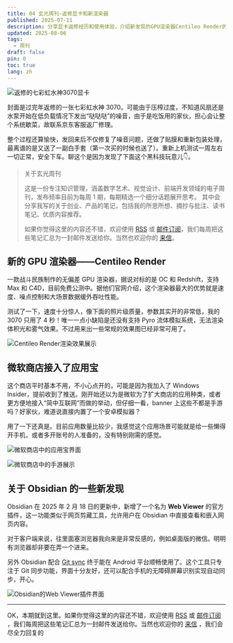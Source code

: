 ```yaml
---
title: 04 玄光周刊-返修显卡和新渲染器
published: 2025-07-11
description: 分享显卡返修经历和使用体验，介绍新发现的GPU渲染器Centileo Render的性能特点，以及近期Obsidian和Windows商店的更新内容。
updated: 2025-08-06
tags:
  - 周刊
draft: false
pin: 0
toc: true
lang: zh
---
```


![返修的七彩虹水神3070显卡](../_images/04%20玄光周刊-返修显卡和新渲染器-1754596290223.webp)

封面是过完年返修的一张七彩虹水神 3070。可能由于压榨过度，不知道风扇还是水泵开始在低负载情况下发出“哒哒哒”的噪音，由于是吃饭用的家伙，担心会让整个系统歇菜，故联系京东客服返厂修理。

整个过程还算愉快，发回来后不仅修复了噪音问题，还做了贴膜和重新包装处理，最离谱的是又送了一副白手套（第一次买的时候也送了）。重新上机测试一周左右一切正常，安全下车。聊这个是因为发现了下面这个黑科技玩意儿👇。

> 关于玄光周刊
>
> 这是一份专注知识管理，涵盖数字艺术、视觉设计、前端开发领域的电子周刊，发布频率目前为每周 1 期，每期精选一个细分话题展开思考。 其中会分享我写的关于创业、产品的笔记，包括我的所思所想、摘抄与批注、读书笔记、优质内容推荐。
>
> 如果你觉得这里的内容还不错，欢迎使用 [RSS](https://weekly.cgartlab.com/feed/atom) 或 [邮件订阅](https://weekly.cgartlab.com/)，我们每周把这些笔记汇总为一封邮件发送给你。当然也欢迎你的 [来信](mailto:info@cgartlab.com)。

## 新的 GPU 渲染器——Centileo Render

一款战斗民族制作的无偏差 GPU 渲染器，据说对标的是 OC 和 Redshift，支持 Max 和 C4D，目前免费公测中。据他们官网介绍，这个渲染器最大的优势就是速度、噪点控制和大场景数据缓外吞吐性能。

测试了一下，速度十分惊人，像下面的照片级质量，参数其实开的非常低，我的 3070 只用了 4 秒！唯一一点小缺陷是还没有支持 Pyro 流体模拟系统，无法渲染体积光和雾气效果。不过用来出一些常规的效果图已经非常可用了。

![Centileo Render渲染效果展示](../_images/04%20玄光周刊-返修显卡和新渲染器-1754596309090.webp)

## 微软商店接入了应用宝

这个商店平时基本不用，不小心点开的，可能是因为我加入了 Windows Insider，提前收到了推送。刚开始还以为是微软为了扩大商店的应用种类，或者更方便地接入“简中互联网”而做的举动，但仔细一看，banner 上这些不都是手游吗？好家伙，难道说直接内置了一个安卓模拟器？

用了一下还真是。目前应用数量比较少，我感觉这个应用场景可能就是给一些懒得开手机，或者多开账号的人准备的，没有特别刚需的感觉。

![微软商店中的应用宝界面](../_images/04%20玄光周刊-返修显卡和新渲染器-1754596326123.webp)

![微软商店中的手游展示](../_images/04%20玄光周刊-返修显卡和新渲染器-1754596333636.webp)

## 关于 Obsidian 的一些新发现

Obsidian 在 2025 年 2 月 18 日的更新中，新增了一个名为 **Web Viewer** 的官方插件，这一功能类似于网页剪藏工具，允许用户在 Obsidian 中直接查看和嵌入网页内容。

对于客户端来说，往里面塞浏览器我向来是非常反感的，例如桌面版的微信。明明有浏览器却非要在弄一个进来。

另外 Obsidian 配合 [Git sync](https://github.com/ViscousPot/GitSync) 终于能在 Android 平台顺畅使用了。这个工具只专注于 Git 同步功能，界面十分友好，还可以配合手机的无障碍屏幕识别实现自动同步，开心。

![Obsidian的Web Viewer插件界面](../_images/04%20玄光周刊-返修显卡和新渲染器-1754596343551.webp)

---

OK，本期就到这里。如果你觉得这里的内容还不错，欢迎使用 [RSS](https://weekly.cgartlab.com/feed/atom) 或 [邮件订阅](https://weekly.cgartlab.com/) ，我们每周把这些笔记汇总为一封邮件发送给你。当然也欢迎你的 [来信](https://cgartlab.com/02-the-numbers-on-the-table-are-magical/) ，我们会尽全力回复的